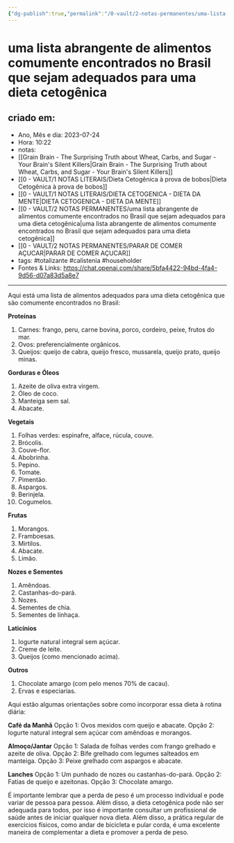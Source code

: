 ```yaml
---
{"dg-publish":true,"permalink":"/0-vault/2-notas-permanentes/uma-lista-abrangente-de-alimentos-comumente-encontrados-no-brasil-que-sejam-adequados-para-uma-dieta-cetogenica/","tags":["permanente","totalizante","calistenia","householder"],"dgHomeLink":true,"dgShowLocalGraph":true,"dgShowFileTree":true,"dgEnableSearch":true}
---
```


# uma lista abrangente de alimentos comumente encontrados no Brasil que sejam adequados para uma dieta cetogênica

## criado em: 
-  Ano, Mês e dia: 2023-07-24
- Hora: 10:22
- notas: 
- [[Grain Brain - The Surprising Truth about Wheat, Carbs, and Sugar - Your Brain's Silent Killers\|Grain Brain - The Surprising Truth about Wheat, Carbs, and Sugar - Your Brain's Silent Killers]]
- [[0 - VAULT/1 NOTAS LITERAIS/Dieta Cetogênica à prova de bobos\|Dieta Cetogênica à prova de bobos]]
- [[0 - VAULT/1 NOTAS LITERAIS/DIETA CETOGENICA - DIETA DA MENTE\|DIETA CETOGENICA - DIETA DA MENTE]]
- [[0 - VAULT/2 NOTAS PERMANENTES/uma lista abrangente de alimentos comumente encontrados no Brasil que sejam adequados para uma dieta cetogênica\|uma lista abrangente de alimentos comumente encontrados no Brasil que sejam adequados para uma dieta cetogênica]]
- [[0 - VAULT/2 NOTAS PERMANENTES/PARAR DE COMER AÇUCAR\|PARAR DE COMER AÇUCAR]]
- tags: #totalizante #calistenia #householder 
- Fontes & Links: https://chat.openai.com/share/5bfa4422-94bd-4fa4-9d56-d07a83d5a8e7
---
Aqui está uma lista de alimentos adequados para uma dieta cetogênica que são comumente encontrados no Brasil:

**Proteínas**
1. Carnes: frango, peru, carne bovina, porco, cordeiro, peixe, frutos do mar.
2. Ovos: preferencialmente orgânicos.
3. Queijos: queijo de cabra, queijo fresco, mussarela, queijo prato, queijo minas.

**Gorduras e Óleos**
1. Azeite de oliva extra virgem.
2. Óleo de coco.
3. Manteiga sem sal.
4. Abacate.

**Vegetais**
1. Folhas verdes: espinafre, alface, rúcula, couve.
2. Brócolis.
3. Couve-flor.
4. Abobrinha.
5. Pepino.
6. Tomate.
7. Pimentão.
8. Aspargos.
9. Berinjela.
10. Cogumelos.

**Frutas**
1. Morangos.
2. Framboesas.
3. Mirtilos.
4. Abacate.
5. Limão.

**Nozes e Sementes**
1. Amêndoas.
2. Castanhas-do-pará.
3. Nozes.
4. Sementes de chia.
5. Sementes de linhaça.

**Laticínios**
1. Iogurte natural integral sem açúcar.
2. Creme de leite.
3. Queijos (como mencionado acima).

**Outros**
1. Chocolate amargo (com pelo menos 70% de cacau).
2. Ervas e especiarias.

Aqui estão algumas orientações sobre como incorporar essa dieta à rotina diária:

**Café da Manhã**
Opção 1: Ovos mexidos com queijo e abacate.
Opção 2: Iogurte natural integral sem açúcar com amêndoas e morangos.

**Almoço/Jantar**
Opção 1: Salada de folhas verdes com frango grelhado e azeite de oliva.
Opção 2: Bife grelhado com legumes salteados em manteiga.
Opção 3: Peixe grelhado com aspargos e abacate.

**Lanches**
Opção 1: Um punhado de nozes ou castanhas-do-pará.
Opção 2: Fatias de queijo e azeitonas.
Opção 3: Chocolate amargo.

É importante lembrar que a perda de peso é um processo individual e pode variar de pessoa para pessoa. Além disso, a dieta cetogênica pode não ser adequada para todos, por isso é importante consultar um profissional de saúde antes de iniciar qualquer nova dieta. Além disso, a prática regular de exercícios físicos, como andar de bicicleta e pular corda, é uma excelente maneira de complementar a dieta e promover a perda de peso.
